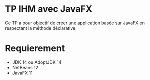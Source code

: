 # TP IHM avec JavaFX

Ce TP a pour objectif de créer une application basée sur JavaFX en respectant la méthode déclarative.

# Requierement

* JDK 14 ou AdoptJDK 14
* NetBeans 12
* JavaFX 11
